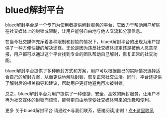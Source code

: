 # blued解封平台

blued解封平台是一个专门为使用者提供解封服务的平台，它致力于帮助用户解除在社交媒体上的封锁或限制，让用户能够自由地与他人交流和分享信息。

在当今社交媒体充斥着各种限制和封锁的情况下，blued解封平台的出现为用户提供了一种方便快捷的解决途径。无论是因为违反社交媒体规定还是被他人恶意举报，用户都可以通过这个平台找到专业的团队帮助自己解封，恢复正常的社交功能。

blued解封平台提供了多种解封方式和方案，用户可以根据自己的实际情况选择适合自己的解封方案，从而更快地解除封锁，恢复正常社交生活。同时，平台还提供了解封后的相关指导和建议，帮助用户更好地避免再次被封锁。

总之，blued解封平台为用户提供了一种便捷、安全、高效的解封服务，让用户不再为社交媒体的封锁而烦恼，能够更自由地享受社交媒体带来的乐趣和便利。

更多 关于blued解封平台 请通过✈与我们联系，感谢阅读,谢谢！[点✈这里联系](https://ss.k02.cc)